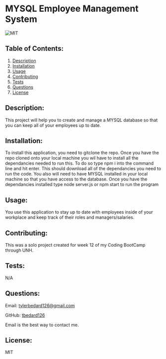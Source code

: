 # MYSQL Employee Management System
  ![MIT](https://img.shields.io/badge/license-MIT-blue)

            
## Table of Contents:
1. [Description](#description)
2. [Installation](#installation)
3. [Usage](#usage)
4. [Contributing](#contributing)
5. [Tests](#tests)
6. [Questions](#questions)
7. [License](#license)

## Description:
This project will help you to create and manage a MYSQL database so that you can keep all of your employees up to date.          


## Installation:
To install this application, you need to gitclone the repo. Once you have the repo cloned onto your local machine you wil have to install all the dependancies needed to run this. To do so type npm i into the command line and hit enter. This should download all of the dependancies you need to run the code. You also will need to have MYSQL installed in your local machine so that you have access to the database. Once you have the dependancies installed type node server.js or npm start to run the program
            
## Usage:
You use this application to stay up to date with employees inside of your workplace and keep track of their roles and managers/salaries.
            
## Contributing:
This was a solo project created for week 12 of my Coding BootCamp through UNH.
            
## Tests:
N/A
    
## Questions:
Email: tylerbedard126@gmail.com


GitHub: 
[tbedard126](https://github.com/tbedard126)


Email is the best way to contact me.
## License:

  MIT
  
  
  